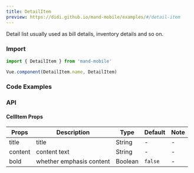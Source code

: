 ```yaml
---
title: DetailItem
preview: https://didi.github.io/mand-mobile/examples/#/detail-item
---
```


Detail list usually used as bill details, inventory details and so on.

### Import

```javascript
import { DetailItem } from 'mand-mobile'

Vue.component(DetailItem.name, DetailItem)
```

### Code Examples
<!-- DEMO -->

### API

#### CellItem Props
|Props | Description | Type | Default | Note|
|----|-----|------|------|------|
|title|title|String|-|-|
|content|content text|String|-|-|
|bold|whether emphasis content|Boolean|`false`|-|
